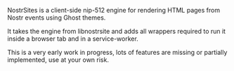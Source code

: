 NostrSites is a client-side nip-512 engine for rendering HTML pages from Nostr events using Ghost themes.

It takes the engine from libnostrsite and adds all wrappers required to run it inside a browser tab and in a service-worker. 

This is a very early work in progress, lots of features are missing or partially implemented, use at your own risk.
